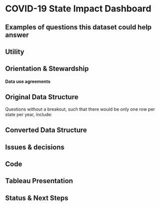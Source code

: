 # COVID-19 State Impact Dashboard



## Examples of questions this dataset could help answer


## Utility


## Orientation & Stewardship  


#### Data use agreements


## Original Data Structure


Questions without a breakout, such that there would be only one row per state per year, include:



## Converted Data Structure


## Issues & decisions


## Code



## Tableau Presentation


## Status & Next Steps


